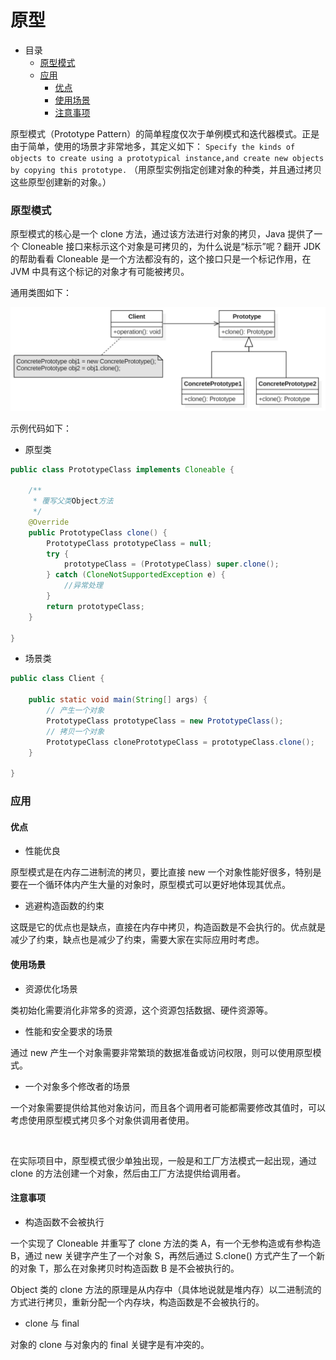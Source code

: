 # 原型

- 目录
    - [原型模式](#原型模式)
    - [应用](#应用)
        - [优点](#优点)
        - [使用场景](#使用场景)
        - [注意事项](#注意事项)

原型模式（Prototype Pattern）的简单程度仅次于单例模式和迭代器模式。正是由于简单，使用的场景才非常地多，其定义如下：
`Specify the kinds of objects to create using a prototypical instance,and create new objects by copying this prototype.`
（用原型实例指定创建对象的种类，并且通过拷贝这些原型创建新的对象。）

### 原型模式

原型模式的核心是一个 clone 方法，通过该方法进行对象的拷贝，Java 提供了一个 Cloneable 接口来标示这个对象是可拷贝的，为什么说是“标示”呢？翻开 JDK 的帮助看看 Cloneable 是一个方法都没有的，这个接口只是一个标记作用，在 JVM 中具有这个标记的对象才有可能被拷贝。

通用类图如下：

<div align="left">
    <img src="https://github.com/lazecoding/Note/blob/main/images/pattern/原型模式通用类图.png" width="600px">
</div>

示例代码如下：

- 原型类

```java
public class PrototypeClass implements Cloneable {

    /**
     * 覆写父类Object方法
     */
    @Override
    public PrototypeClass clone() {
        PrototypeClass prototypeClass = null;
        try {
            prototypeClass = (PrototypeClass) super.clone();
        } catch (CloneNotSupportedException e) {
            //异常处理
        }
        return prototypeClass;
    }
    
}
```

- 场景类

```java
public class Client {

    public static void main(String[] args) {
        // 产生一个对象
        PrototypeClass prototypeClass = new PrototypeClass();
        // 拷贝一个对象
        PrototypeClass clonePrototypeClass = prototypeClass.clone();
    }

}
```

### 应用

#### 优点

- 性能优良

原型模式是在内存二进制流的拷贝，要比直接 new 一个对象性能好很多，特别是要在一个循环体内产生大量的对象时，原型模式可以更好地体现其优点。

- 逃避构造函数的约束

这既是它的优点也是缺点，直接在内存中拷贝，构造函数是不会执行的。优点就是减少了约束，缺点也是减少了约束，需要大家在实际应用时考虑。

#### 使用场景

- 资源优化场景

类初始化需要消化非常多的资源，这个资源包括数据、硬件资源等。

- 性能和安全要求的场景

通过 new 产生一个对象需要非常繁琐的数据准备或访问权限，则可以使用原型模式。

- 一个对象多个修改者的场景

一个对象需要提供给其他对象访问，而且各个调用者可能都需要修改其值时，可以考虑使用原型模式拷贝多个对象供调用者使用。

<br>

在实际项目中，原型模式很少单独出现，一般是和工厂方法模式一起出现，通过 clone 的方法创建一个对象，然后由工厂方法提供给调用者。

#### 注意事项

- 构造函数不会被执行

一个实现了 Cloneable 并重写了 clone 方法的类 A，有一个无参构造或有参构造B，通过 new 关键字产生了一个对象 S，再然后通过 S.clone() 方式产生了一个新的对象 T，那么在对象拷贝时构造函数 B 是不会被执行的。

Object 类的 clone 方法的原理是从内存中（具体地说就是堆内存）以二进制流的方式进行拷贝，重新分配一个内存块，构造函数是不会被执行的。

- clone 与 final

对象的 clone 与对象内的 final 关键字是有冲突的。